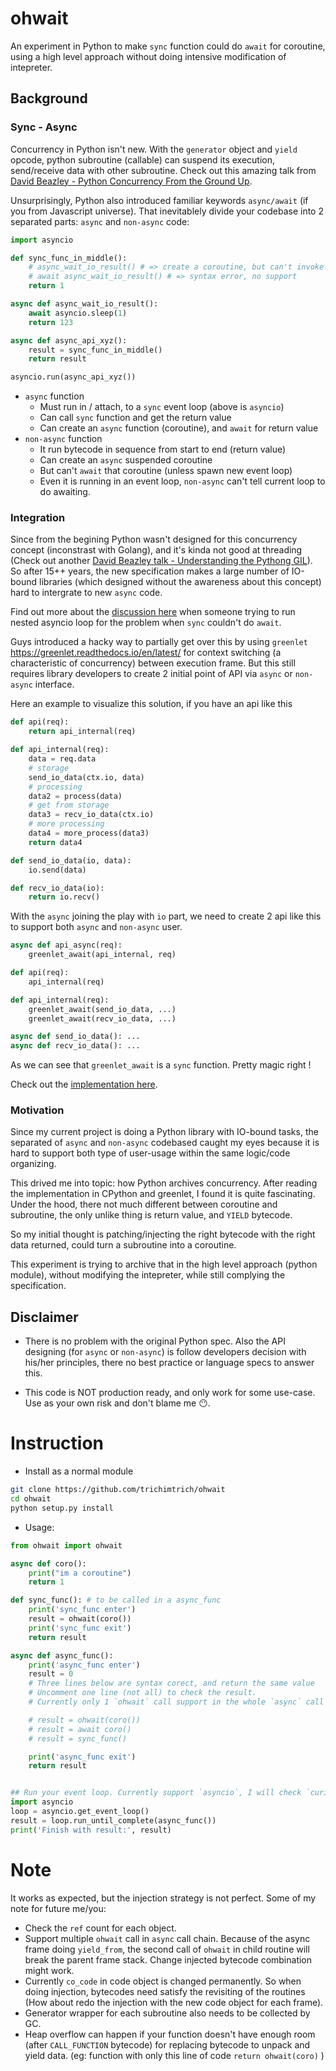 # ohwait

An experiment in Python to make `sync` function could do `await` for coroutine, using a high level approach without doing intensive modification of intepreter.

## Background

### Sync - Async

Concurrency in Python isn't new. With the `generator` object and `yield` opcode, python subroutine (callable) can suspend its execution, send/receive data with other subroutine. Check out this amazing talk from [David Beazley - Python Concurrency From the Ground Up](https://www.youtube.com/watch?v=MCs5OvhV9S4).

Unsurprisingly, Python also introduced familiar keywords `async/await` (if you from Javascript universe). That inevitablely divide your codebase into 2 separated parts: `async` and `non-async` code:

```python
import asyncio

def sync_func_in_middle():
    # async_wait_io_result() # => create a coroutine, but can't invoke
    # await async_wait_io_result() # => syntax error, no support
    return 1

async def async_wait_io_result():
    await asyncio.sleep(1)
    return 123

async def async_api_xyz():
    result = sync_func_in_middle()
    return result

asyncio.run(async_api_xyz())
```

- `async` function
    - Must run in / attach, to a `sync` event loop (above is `asyncio`)
    - Can call `sync` function and get the return value
    - Can create an `async` function (coroutine), and `await` for return value
- `non-async` function
    - It run bytecode in sequence from start to end (return value)
    - Can create an `async` suspended coroutine
    - But can't `await` that coroutine (unless spawn new event loop)
    - Even it is running in an event loop, `non-async` can't tell current loop to do awaiting.

### Integration

Since from the begining Python wasn't designed for this concurrency concept (inconstrast with Golang), and it's kinda not good at threading (Check out another [David Beazley talk - Understanding the Pythong GIL](https://www.youtube.com/watch?v=Obt-vMVdM8s)). So after 15++ years, the new specification makes a large number of IO-bound libraries (which designed without the awareness about this concept) hard to intergrate to new `async` code.

Find out more about the [discussion here](https://bugs.python.org/issue22239) when someone trying to run nested asyncio loop for the problem when `sync` couldn't do `await`.

Guys introduced a hacky way to partially get over this by using `greenlet` https://greenlet.readthedocs.io/en/latest/ for context switching (a characteristic of concurrency) between execution frame. But this still requires library developers to create 2 initial point of API via `async` or `non-async` interface.

Here an example to visualize this solution, if you have an api like this

```python
def api(req):
    return api_internal(req)

def api_internal(req):
    data = req.data
    # storage
    send_io_data(ctx.io, data)
    # processing
    data2 = process(data)
    # get from storage
    data3 = recv_io_data(ctx.io)
    # more processing
    data4 = more_process(data3)
    return data4

def send_io_data(io, data):
    io.send(data)

def recv_io_data(io):
    return io.recv()
```

With the `async` joining the play with `io` part, we need to create 2 api like this to support both `async` and `non-async` user.

```python
async def api_async(req):
    greenlet_await(api_internal, req)

def api(req):
    api_internal(req)

def api_internal(req):
    greenlet_await(send_io_data, ...)
    greenlet_await(recv_io_data, ...)

async def send_io_data(): ...
async def recv_io_data(): ...
```

As we can see that `greenlet_await` is a `sync` function. Pretty magic right !

Check out the [implementation here](https://gist.github.com/zzzeek/4e89ce6226826e7a8df13e1b573ad354).

### Motivation

Since my current project is doing a Python library with IO-bound tasks, the separated of `async` and `non-async` codebased caught my eyes because it is hard to support both type of user-usage within the same logic/code organizing.

This drived me into topic: how Python archives concurrency. After reading the implementation in CPython and greenlet, I found it is quite fascinating. Under the hood, there not much different between coroutine and subroutine, the only unlike thing is return value, and `YIELD` bytecode.

So my initial thought is patching/injecting the right bytecode with the right data returned, could turn a subroutine into a coroutine. 

This experiment is trying to archive that in the high level approach (python module), without modifying the intepreter, while still complying the specification.

## Disclaimer

- There is no problem with the original Python spec. Also the API designing (for `async` or `non-async`) is follow developers decision with his/her principles, there no best practice or language specs to answer this.

- This code is NOT production ready, and only work for some use-case. Use as your own risk and don't blame me 😶.

# Instruction

- Install as a normal module

```bash
git clone https://github.com/trichimtrich/ohwait
cd ohwait
python setup.py install
```

- Usage:

```python
from ohwait import ohwait

async def coro():
    print("im a coroutine")
    return 1

def sync_func(): # to be called in a async_func
    print('sync_func enter')
    result = ohwait(coro())
    print('sync_func exit')
    return result

async def async_func():
    print('async_func enter')
    result = 0
    # Three lines below are syntax corect, and return the same value
    # Uncomment one line (not all) to check the result.
    # Currently only 1 `ohwait` call support in the whole `async` call chain.

    # result = ohwait(coro()) 
    # result = await coro()
    # result = sync_func()

    print('async_func exit')
    return result


## Run your event loop. Currently support `asyncio`, I will check `curio` and `trio` later.
import asyncio
loop = asyncio.get_event_loop()
result = loop.run_until_complete(async_func())
print('Finish with result:', result)
```

# Note

It works as expected, but the injection strategy is not perfect. Some of my note for future me/you:

- Check the `ref` count for each object.
- Support multiple `ohwait` call in `async` call chain. Because of the async frame doing `yield_from`, the second call of `ohwait` in child routine will break the parent frame stack. Change injected bytecode combination might work.
- Currently `co_code` in code object is changed permanently. So when doing injection, bytecodes need satisfy the revisiting of the routines (How about redo the injection with the new code object for each frame).
- Generator wrapper for each subroutine also needs to be collected by GC.
- Heap overflow can happen if your function doesn't have enough room (after `CALL_FUNCTION` bytecode) for replacing bytecode to unpack and yield data. (eg: function with only this line of code `return ohwait(coro)` )
